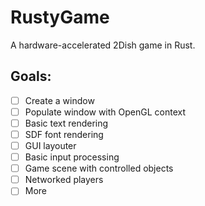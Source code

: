 # RustyGame
A hardware-accelerated 2Dish game in Rust.

## Goals:
- [ ] Create a window
- [ ] Populate window with OpenGL context
- [ ] Basic text rendering
- [ ] SDF font rendering
- [ ] GUI layouter
- [ ] Basic input processing
- [ ] Game scene with controlled objects
- [ ] Networked players
- [ ] More

